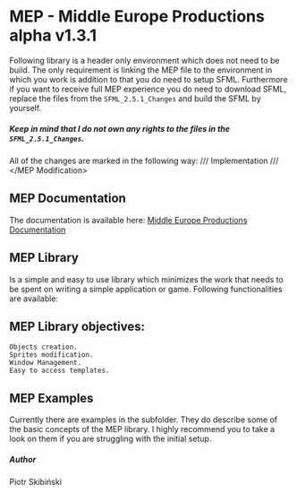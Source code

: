 # MEP -  Middle Europe Productions alpha v1.3.1

Following library is a header only environment which does not need to be build.
The only requirement is linking the MEP file to the environment in which you work is addition to that you do need to setup SFML. Furthermore if you want to receive full MEP experience you do need to download SFML, replace the files from the `SFML_2.5.1_Changes` and build the SFML by yourself. 

##### Keep in mind that I do not own any rights to the files in the `SFML_2.5.1_Changes`. 
All of the changes are marked in the following way:
/// <MEP Modification>
Implementation
/// </MEP Modification>

## MEP Documentation
The documentation is available here: [Middle Europe Productions Documentation](https://middle-europe-productions.github.io/MEP/)

## MEP Library

Is a simple and easy to use library which minimizes the work that needs to be spent on writing a simple application or game. 
Following functionalities are available:

## MEP Library objectives:
    Objects creation.
    Sprites modification.
    Window Management.
    Easy to access templates.

## MEP Examples
Currently there are examples in the subfolder. They do describe some of the basic concepts of the MEP library. I highly recommend you to take a look on them if you are struggling with the initial setup. 
  
##### Author
Piotr Skibiński